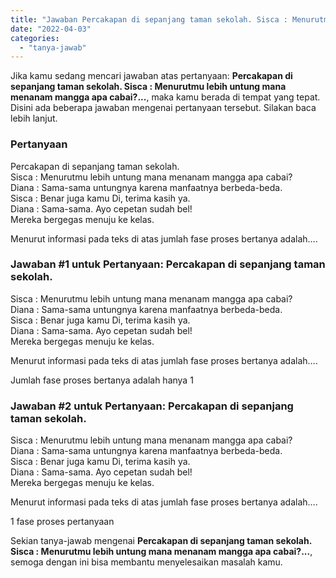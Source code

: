 ```yaml
---
title: "Jawaban Percakapan di sepanjang taman sekolah. Sisca : Menurutmu lebih untung mana menanam mangga apa cabai?..."
date: "2022-04-03"
categories: 
  - "tanya-jawab"
---
```


Jika kamu sedang mencari jawaban atas pertanyaan: **Percakapan di sepanjang taman sekolah. Sisca : Menurutmu lebih untung mana menanam mangga apa cabai?...**, maka kamu berada di tempat yang tepat. Disini ada beberapa jawaban mengenai pertanyaan tersebut. Silakan baca lebih lanjut.

### Pertanyaan

Percakapan di sepanjang taman sekolah.  
Sisca : Menurutmu lebih untung mana menanam mangga apa cabai?  
Diana : Sama-sama untungnya karena manfaatnya berbeda-beda.  
Sisca : Benar juga kamu Di, terima kasih ya.  
Diana : Sama-sama. Ayo cepetan sudah bel!  
Mereka bergegas menuju ke kelas.  
  
Menurut informasi pada teks di atas jumlah fase proses bertanya adalah….  
  

### Jawaban #1 untuk Pertanyaan: Percakapan di sepanjang taman sekolah.  
Sisca : Menurutmu lebih untung mana menanam mangga apa cabai?  
Diana : Sama-sama untungnya karena manfaatnya berbeda-beda.  
Sisca : Benar juga kamu Di, terima kasih ya.  
Diana : Sama-sama. Ayo cepetan sudah bel!  
Mereka bergegas menuju ke kelas.  
  
Menurut informasi pada teks di atas jumlah fase proses bertanya adalah….  
  

Jumlah fase proses bertanya adalah hanya 1

### Jawaban #2 untuk Pertanyaan: Percakapan di sepanjang taman sekolah.  
Sisca : Menurutmu lebih untung mana menanam mangga apa cabai?  
Diana : Sama-sama untungnya karena manfaatnya berbeda-beda.  
Sisca : Benar juga kamu Di, terima kasih ya.  
Diana : Sama-sama. Ayo cepetan sudah bel!  
Mereka bergegas menuju ke kelas.  
  
Menurut informasi pada teks di atas jumlah fase proses bertanya adalah….  
  

1 fase proses pertanyaan

Sekian tanya-jawab mengenai **Percakapan di sepanjang taman sekolah. Sisca : Menurutmu lebih untung mana menanam mangga apa cabai?...**, semoga dengan ini bisa membantu menyelesaikan masalah kamu.
